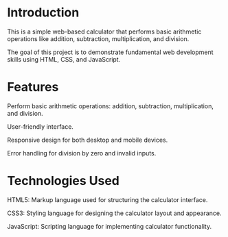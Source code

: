 # Introduction

This is a simple web-based calculator that performs basic arithmetic operations like addition, subtraction, multiplication, and division.

The goal of this project is to demonstrate fundamental web development skills using HTML, CSS, and JavaScript.

# Features

Perform basic arithmetic operations: addition, subtraction, multiplication, and division.

User-friendly interface.

Responsive design for both desktop and mobile devices.

Error handling for division by zero and invalid inputs.

# Technologies Used
HTML5: Markup language used for structuring the calculator interface.

CSS3: Styling language for designing the calculator layout and appearance.

JavaScript: Scripting language for implementing calculator functionality.
